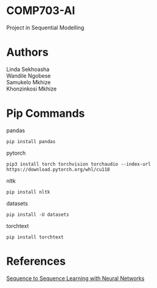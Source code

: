 # COMP703-AI
Project in Sequential Modelling
# Authors
Linda Sekhoasha\
Wandile Ngobese\
Samukelo Mkhize\
Khonzinkosi Mkhize
# Pip Commands
pandas 
```batch
pip install pandas
```
pytorch
```batch
pip3 install torch torchvision torchaudio --index-url https://download.pytorch.org/whl/cu118
```
nltk
```batch
pip install nltk
```
datasets
```batch
pip install -U datasets
```

torchtext
```batch
pip install torchtext
```

# References
[Sequence to Sequence Learning with Neural Networks](https://github.com/bentrevett/pytorch-seq2seq/blob/main/1%20-%20Sequence%20to%20Sequence%20Learning%20with%20Neural%20Networks.ipynb)
